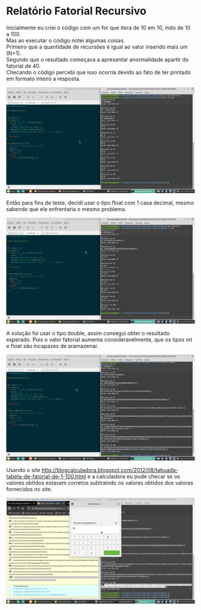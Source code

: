 # Relatório Fatorial Recursivo  
Inicialmente eu criei o código com um for que itera de 10 em 10, indo de 10 a 100.  
Mas ao executar o código notei algumas coisas.  
Primeiro que a quantidade de recursões é igual ao valor inserido mais um (N+1).  
Segundo que o resultado começava a apresentar anormalidade apartir do fatorial de 40.  
Checando o código percebi que isso ocorria devido ao fato de ter printado em formato inteiro a resposta.  

![Fatorial_inteiro](Imagens/Fatorial_int.png)

Então para fins de teste, decidi usar o tipo float com 1 casa decimal, mesmo sabendo que ele enfrentaria o mesmo problema.  

![Fatorial_float](Imagens/Fatorial_float.png)

A solução foi usar o tipo double, assim consegui obter o resultado esperado. Pois o valor fatorial aumenta consideravelmente, que os tipos int e float são incapazes de aramazenar.  

![Fatorial_double](Imagens/Fatorial_double.png)

Usando o site http://blogcalculadora.blogspot.com/2012/08/tabuada-tabela-de-fatorial-de-1-100.html e a calculadora eu pude checar se os valores obtidos estavam corretos subtraindo os valores obtidos dos valores fornecidos no site.  

![Conferencia_respostas](Imagens/Conferencia_respostas.png)
